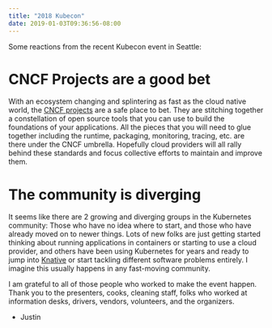 ```yaml
---
title: "2018 Kubecon"
date: 2019-01-03T09:36:56-08:00
---
```


Some reactions from the recent Kubecon event in Seattle:

# CNCF Projects are a good bet

With an ecosystem changing and splintering as fast as the cloud native world, the [CNCF projects](https://www.cncf.io/projects/) are a safe place to bet. They are stitching together a constellation of open source tools that you can use to build the foundations of your applications. All the pieces that you will need to glue together including the runtime, packaging, monitoring, tracing, etc. are there under the CNCF umbrella. Hopefully cloud providers will all rally behind these standards and focus collective efforts to maintain and improve them.

# The community is diverging

It seems like there are 2 growing and diverging groups in the Kubernetes community: Those who have no idea where to start, and those who have already moved on to newer things. Lots of new folks are just getting started thinking about running applications in containers or starting to use a cloud provider, and others have been using Kubernetes for years and ready to jump into [Knative](https://github.com/knative/) or start tackling different software problems entirely. I imagine this usually happens in any fast-moving community.

I am grateful to all of those people who worked to make the event happen. Thank you to the presenters, cooks, cleaning staff, folks who worked at information desks, drivers, vendors, volunteers, and the organizers.

- Justin
